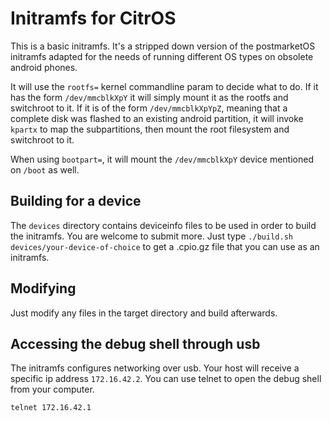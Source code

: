 # Initramfs for CitrOS

This is a basic initramfs. It's a stripped down version of the postmarketOS initramfs adapted for the needs of running different OS types on obsolete android phones.

It will use the `rootfs=` kernel commandline param to decide what to do. If it has the form `/dev/mmcblkXpY` it will simply mount it as the rootfs and switchroot to it. If it is of the form `/dev/mmcblkXpYpZ`, meaning that a complete disk was flashed to an existing android partition, it will invoke `kpartx` to map the subpartitions, then mount the root filesystem and switchroot to it.

When using `bootpart=`, it will mount the `/dev/mmcblkXpY` device mentioned on `/boot` as well.

## Building for a device

The `devices` directory contains deviceinfo files to be used in order to build the initramfs. You are welcome to submit more.
Just type `./build.sh devices/your-device-of-choice` to get a .cpio.gz file that you can use as an initramfs.

## Modifying

Just modify any files in the target directory and build afterwards.

## Accessing the debug shell through usb

The initramfs configures networking over usb. Your host will receive a specific ip address `172.16.42.2`.
You can use telnet to open the debug shell from your computer.

```bash
telnet 172.16.42.1
```
